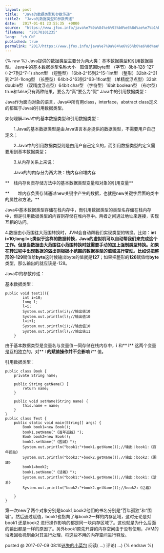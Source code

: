 ```yaml
---
layout: post
title:  "Java的数据类型和参数传递"
title2:  "Java的数据类型和参数传递"
date:   2017-01-01 23:55:35  +0800
source:  "https://www.jfox.info/java%e7%9a%84%e6%95%b0%e6%8d%ae%e7%b1%bb%e5%9e%8b%e5%92%8c%e5%8f%82%e6%95%b0%e4%bc%a0%e9%80%92-2.html"
fileName:  "20170101235"
lang:  "zh_CN"
published: true
permalink: "2017/https://www.jfox.info/java%e7%9a%84%e6%95%b0%e6%8d%ae%e7%b1%bb%e5%9e%8b%e5%92%8c%e5%8f%82%e6%95%b0%e4%bc%a0%e9%80%92-2.html"
---
```

{% raw %}
Java提供的数据类型主要分为两大类：基本数据类型和引用数据类型。
Java中的基本数据类型名称大小　取值范围byte型 （字节）8bit-128-127  (-2^7到2^7-1)
short型 （短整型）
16bit-2^15到2^15-1int型 （整形）32bit-2^31到2^31-1long型 （长整型）64bit-2^63到2^63-1float型 （单精度浮点型）32bit double型 （双精度浮点型）64bit char型 （字符型）16bit boolean型 （布尔型）true和false只有两种结果，要么为“真”要么为“假”
Java中的引用数据类型：

Java作为面向对象的语言，Java中所有用class，interface，abstract class定义的都属于Java的引用数据类型。

如何理解Java中的基本数据类型和引用数据类型：

　　1.Java的基本数据类型是由Java语言本身提供的数据类型，不需要用户自己定义；

　　2.Java中的引用数据类型则是由用户自己定义的，而引用数据类型的定义需要用到基本数据类型；

　　3.从内存关系上来说：

 　　Java的的内存分为两大块：栈内存和堆内存

**　栈内存负责存储方法中的基本数据类型变量和对象的引用变量**

**　　堆内存负责存储通过new关键字产生的数据，也就是new关键字后面的类中的属性和方法。**

Java中基本数据类型存储在栈内存中，而引用数据类型的类型名存储在栈内存中，但是引用数据类型的内容则存储在堆内存中。两者之间通过地址来连接，实现互相的访问。

4.数据由小范围往大范围转换时，JVM会自动帮我们实现类型的转换。比如：**int i=10;long l=i;**类似于这样的数据转换，Java的虚拟机可以自动帮我们来完成这个工作。但是当数据由大范围往小范围转换时就需要手动的加上强制类型转换。如果在转过程中出现数据的溢出则根据小范围的数据类型的值域进行变动。比如说把整形的**-129**赋值给**byte**这时候输出byte的值就是**127**；如果把整形的**128**赋值给**byte**类型，那么输出的就应该是-128。

Java中的参数传递：

基本数据类型：

    public void test1(){
            int i=10;
            long l;
            l=i;
            System.out.println(i);//输出值10
            System.out.println(l);//输出值10
            l=i+1;
            System.out.println(i);//输出值10
            System.out.println(l);//输出值11
        } 

由于基本数据类型是变量名与变量值一同存储在栈内存中，**i** 和** l** 这两个变量是互相独立的，对** l **的赋值操作并不会影响** i** 值。

引用数据类型：

    public class Book {
        private String name;
    
        public String getName() {
            return name;
        }
    
        public void setName(String name) {
            this.name = name;
        }
    }
    public class Test {
        public static void main(String[] args) {
            Book book1=new Book();
            book1.setName("《百年孤独》");
            Book book2=new Book();
            book2.setName("《围城》");
            System.out.println("book1:"+book1.getName());//输出：book1:《百年孤独》
            System.out.println("book2:"+book2.getName());//输出：book2:《围城》
            book1=book2;
            book1.setName("《活着》");
            System.out.println("book1:"+book1.getName());//输出：book1:《活着》
            System.out.println("book2:"+book2.getName());//book2:《活着》
    
        }
    }

第一次new了两个对象分别是book1,book2他们的书名分别是“百年孤独”和“围城”。然后通过赋值，book1也指向了与book2一样的内存区域，这时无论是对book1 还是book2 进行操作影响的都是同一块内存区域了。这也就是为什么后面的输出都是一样的原因了。另外book1原先开辟的内存空间由于没有使用，JVM的垃圾回收机制会对其进行处理，将这些不用的内存空间进行释放。
 

  posted @ 
 2017-07-09 08:10[迷失的小菜包](https://www.jfox.info/go.php?url=http://www.cnblogs.com/cbs-writing/) 阅读( 
 …) 评论( 
 …)
{% endraw %}
